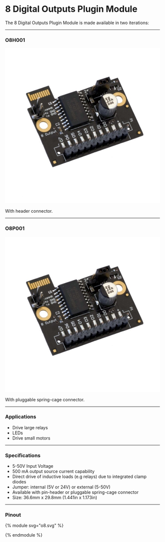 # 8 Digital Outputs Plugin Module

The 8 Digital Outputs Plugin Module is made available in two iterations:

---


### O8H001

![alt text](/images/8_Digital_Outputs/O8H001.png "8 Digital Outputs module with header connector")

With header connector.

---


### O8P001

![alt text](/images/8_Digital_Outputs/O8H001.png "8 Digital Outputs module with pluggable spring-cage connector")

With pluggable spring-cage connector.

---


### Applications

* Drive large relays
* LEDs
* Drive small motors


---

### Specifications

* 5-50V Input Voltage
* 500 mA output source current capability
* Direct drive of inductive loads (e.g relays) due to integrated clamp diodes
* Jumper: internal (5V or 24V) or external (5-50V)
* Available with pin-header or pluggable spring-cage connector
* Size: 36.6mm x 29.8mm (1.441in x 1.173in)

---


### Pinout

{% module svg="o8.svg" %}
<script>
var pin_default_desc = 'Output pin. Maximum current: 350mA. When all outputs are on simultanously, a current limit of 100mA should be respected.'
var pins = {
    "1": {title: 'Power (+)', direction: {default: 'in', v5: 'out', v24: 'out'}, description: {
        default: 'The output voltage is set by the voltage you supply to this pin. In this jumper configuration, you need to supply bewtween 5 and 48V to this pin.',
        v5: 'In this jumper configuration, power is supplied from the internal 5V rail. You can source 5V from this pin, but keep in mind that current capability is limited. <div class="alert alert-danger hints-alert">Do not connect this pin to a power source when using this jumper configuration, magic smoke could escape!</div>',
        v24: 'In this jumper configuration, power is supplied from the internal 24V rail. <div class="alert alert-info hints-alert">You need a Pilot Mainboard with internal 24V supply. The default version does not support this.</div>'
    }},
    "2": {title: 'GND (-)', direction: '', description: {
        default: 'Ground Pin. Connect this pin to the ground pin of your system.'
    }},
    "3": {title: 'Output 1', direction: { default: 'out' }, description: {default:  pin_default_desc} },
    "4": {title: 'Output 2', direction: { default: 'out' }, description: {default:  pin_default_desc} },
    "5": {title: 'Output 3', direction: { default: 'out' }, description: {default:  pin_default_desc} },
    "6": {title: 'Output 4', direction: { default: 'out' }, description: {default:  pin_default_desc} },
    "7": {title: 'Output 5', direction: { default: 'out' }, description: {default:  pin_default_desc} },
    "8": {title: 'Output 6', direction: { default: 'out' }, description: {default:  pin_default_desc} },
    "9": {title: 'Output 7', direction: { default: 'out' }, description: {default:  pin_default_desc} },
    "10": {title: 'Output 8', direction: { default: 'out' }, description: {default: pin_default_desc} }
};
var configurations = {
                external: {
                    title: 'External Power',
                    default: { title: '5-48V', shortdesc: 'External Power Mode', settings: [] },
                },
                internal: {
                    title: 'Internal Power',
                    v5: { title: '5V',  shortdesc: 'Internal 5V Power Mode', settings: ['2']},
                    v24: { title: '24V', shortdesc: 'Internal 24V Power Mode', settings: ['1','3']}
                }
            }
</script>
{% endmodule %}
